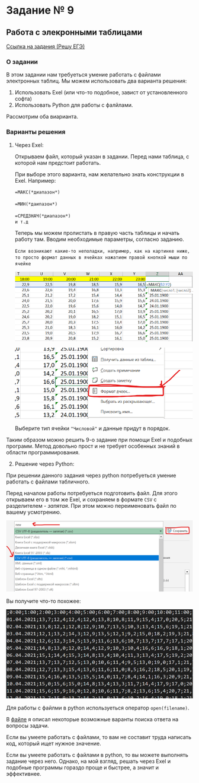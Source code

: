 # Задание № 9
## Работа с элекронными таблицами


[Ссылка на задания (Решу ЕГЭ)](https://inf-ege.sdamgia.ru/)

### **О задании**


В этом задании нам требуеться умение работать с файлами электронных таблиц. Мы можем использовать два варианта решения: 

1. Использовать Exel (или что-то подобное, завист от установленного софта)
2. Использовать Python для работы с фалйлами.


Рассмотрим оба виарианта.

### **Варианты решения**


1. Через Exel:
   
   Открываем файл, который указан в задании. Перед нами таблица, с которой нам предстоит работать.

   При выборе этого варианта, нам желательно знать конструкции в Exel.
   Например:

   ```
   =МАКС(*диапазон*)

   =МИН(*даипазон*)

   =СРЕДЗНАЧ(*диапазон*)
   и т.д
   ```
    Теперь мы можем пролистать в правую часть таблицы и начать работу там. 
    Вводим необходимые параметры, согласно заданию. 

    `Если возникают какие-то неполадки, например, как на картинке ниже, то просто формат данных в ячейках нажатием правой кнопкой мыши по ячейке`

    ![error-data-type](/other/error-data-type.png)

    ![solving-data-error-1](/other/solving-data-error-1.png)

    Выберите тип ячейки `"Числовой"` и данные придут в порядок.

Таким образом можно решить 9-о задание при помощи Exel и подобных программ. Метод довольно прост и не требует особенных знаний в области программирования.

2. Решение через Python:

При решении данного задания через python потребуеться умение работать с файлами табличного.

Перед началом работы потребуеться подготовить файл. Для этого открываем его в том же Exel, и сохраняем в формате `CSV` с разделителем - *запятая*. При этом можно переименовать файл по вашему усмотрению.

![image](../../other/solving-data-error-2.png)

Вы получите что-то похожее:

![image](../../other/example-9.png)

Для работы с файлми в python используеться оператор `open(filename)`.

В [файле](task9.py) я описал некоторые возможные варанты поиска ответа на вопросы задачи. 

Если вы умеете работать с файлами, то вам не составит труда написать код, который ищет нужное значение.

Если вы умеете работать с файлами в python, то вы можете выполнять задание через него. Однако, на мой взгляд, решать через Exel и подобные программы гораздо проще и быстрее, а значит и эффективнее.
   